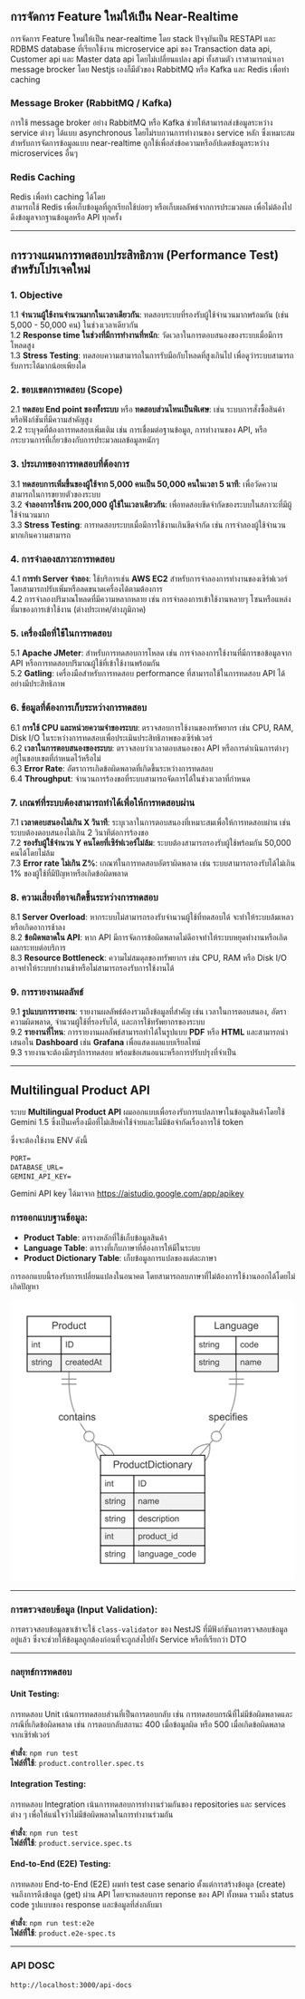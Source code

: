 ## การจัดการ Feature ใหม่ให้เป็น Near-Realtime

การจัดการ Feature ใหม่ให้เป็น near-realtime โดย stack ปัจจุบันเป็น RESTAPI และ RDBMS database ที่เรียกใช้งาน microservice api ของ Transaction data api, Customer api และ Master data api โดยไม่เปลี่ยนแปลง api ทั้งสามตัว เราสามารถนำเอา message brocker โดย Nestjs เองก็มีตัวของ RabbitMQ หรือ Kafka และ Redis เพื่อทำ caching

### Message Broker (RabbitMQ / Kafka)

การใช้ message broker อย่าง RabbitMQ หรือ Kafka ช่วยให้สามารถส่งข้อมูลระหว่าง service ต่างๆ ได้แบบ asynchronous โดยไม่รบกวนการทำงานของ service หลัก ซึ่งเหมาะสมสำหรับการจัดการข้อมูลแบบ near-realtime ถูกใช้เพื่อส่งข้อความหรืออัปเดตข้อมูลระหว่าง microservices อื่นๆ

### Redis Caching

Redis เพื่อทำ caching ได้โดย  
สามารถใช้ Redis เพื่อเก็บข้อมูลที่ถูกเรียกใช้บ่อยๆ หรือเก็บผลลัพธ์จากการประมวลผล เพื่อไม่ต้องไปดึงข้อมูลจากฐานข้อมูลหรือ API ทุกครั้ง

---

## การวางแผนการทดสอบประสิทธิภาพ (Performance Test) สำหรับโปรเจคใหม่

### 1. Objective
1.1 **จำนวนผู้ใช้งานจำนวนมากในเวลาเดียวกัน**: ทดสอบระบบที่รองรับผู้ใช้จำนวนมากพร้อมกัน (เช่น 5,000 - 50,000 คน) ในช่วงเวลาเดียวกัน  
1.2 **Response time ในช่วงที่มีการทำงานที่หนัก**: วัดเวลาในการตอบสนองของระบบเมื่อมีการโหลดสูง  
1.3 **Stress Testing**: ทดสอบความสามารถในการรับมือกับโหลดที่สูงเกินไป เพื่อดูว่าระบบสามารถรับภาระได้มากน้อยเพียงใด  

### 2. ขอบเขตการทดสอบ (Scope)
2.1 **ทดสอบ End point ของทั้งระบบ** หรือ **ทดสอบส่วนไหนเป็นพิเศษ**: เช่น ระบบการสั่งซื้อสินค้า หรือฟังก์ชันที่มีความสำคัญสูง  
2.2 ระบุจุดที่ต้องการทดสอบเพิ่มเติม เช่น การเชื่อมต่อฐานข้อมูล, การทำงานของ API, หรือกระบวนการที่เกี่ยวข้องกับการประมวลผลข้อมูลหนักๆ  

### 3. ประเภทของการทดสอบที่ต้องการ
3.1 **ทดสอบการเพิ่มขึ้นของผู้ใช้จาก 5,000 คนเป็น 50,000 คนในเวลา 5 นาที**: เพื่อวัดความสามารถในการขยายตัวของระบบ  
3.2 **จำลองการใช้งาน 200,000 ผู้ใช้ในเวลาเดียวกัน**: เพื่อทดสอบขีดจำกัดของระบบในสภาวะที่มีผู้ใช้จำนวนมาก  
3.3 **Stress Testing**: การทดสอบระบบเมื่อมีการใช้งานเกินขีดจำกัด เช่น การจำลองผู้ใช้จำนวนมากเกินความสามารถ  

### 4. การจำลองสภาวะการทดสอบ
4.1 **การทำ Server จำลอง**: ใช้บริการเช่น **AWS EC2** สำหรับการจำลองการทำงานของเซิร์ฟเวอร์ โดยสามารถปรับเพิ่มหรือลดขนาดเครื่องได้ตามต้องการ  
4.2 การจำลองปริมาณโหลดที่มีความหลากหลาย เช่น การจำลองการเข้าใช้งานหลายๆ โซนหรือแหล่งที่มาของการเข้าใช้งาน (ต่างประเทศ/ต่างภูมิภาค)  

### 5. เครื่องมือที่ใช้ในการทดสอบ
5.1 **Apache JMeter**: สำหรับการทดสอบการโหลด เช่น การจำลองการใช้งานที่มีการขอข้อมูลจาก API หรือการทดสอบปริมาณผู้ใช้ที่เข้าใช้งานพร้อมกัน  
5.2 **Gatling**: เครื่องมือสำหรับการทดสอบ performance ที่สามารถใช้ในการทดสอบ API ได้อย่างมีประสิทธิภาพ  

### 6. ข้อมูลที่ต้องการเก็บระหว่างการทดสอบ
6.1 **การใช้ CPU และหน่วยความจำของระบบ**: ตรวจสอบการใช้งานของทรัพยากร เช่น CPU, RAM, Disk I/O ในระหว่างการทดสอบเพื่อประเมินประสิทธิภาพของเซิร์ฟเวอร์  
6.2 **เวลาในการตอบสนองของระบบ**: ตรวจสอบว่าเวลาตอบสนองของ API หรือการดำเนินการต่างๆ อยู่ในขอบเขตที่กำหนดไว้หรือไม่  
6.3 **Error Rate**: อัตราการเกิดข้อผิดพลาดที่เกิดขึ้นระหว่างการทดสอบ  
6.4 **Throughput**: จำนวนการร้องขอที่ระบบสามารถจัดการได้ในช่วงเวลาที่กำหนด  

### 7. เกณฑ์ที่ระบบต้องสามารถทำได้เพื่อให้การทดสอบผ่าน
7.1 **เวลาตอบสนองไม่เกิน X วินาที**: ระบุเวลาในการตอบสนองที่เหมาะสมเพื่อให้การทดสอบผ่าน เช่น ระบบต้องตอบสนองไม่เกิน 2 วินาทีต่อการร้องขอ  
7.2 **รองรับผู้ใช้จำนวน Y คนโดยที่เซิร์ฟเวอร์ไม่ล้ม**: ระบบต้องสามารถรองรับผู้ใช้พร้อมกัน 50,000 คนได้โดยไม่ล้ม  
7.3 **Error rate ไม่เกิน Z%**: เกณฑ์ในการทดสอบอัตราผิดพลาด เช่น ระบบสามารถรองรับได้ไม่เกิน 1% ของผู้ใช้ที่มีปัญหาหรือเกิดข้อผิดพลาด  

### 8. ความเสี่ยงที่อาจเกิดขึ้นระหว่างการทดสอบ
8.1 **Server Overload**: หากระบบไม่สามารถรองรับจำนวนผู้ใช้ที่ทดสอบได้ จะทำให้ระบบล้มเหลวหรือเกิดอาการช้าลง  
8.2 **ข้อผิดพลาดใน API**: หาก API มีการจัดการข้อผิดพลาดไม่ดีอาจทำให้ระบบหยุดทำงานหรือเกิดผลกระทบต่อบริการ  
8.3 **Resource Bottleneck**: ความไม่สมดุลของทรัพยากร เช่น CPU, RAM หรือ Disk I/O อาจทำให้ระบบทำงานช้าหรือไม่สามารถรองรับการใช้งานได้  

### 9. การรายงานผลลัพธ์
9.1 **รูปแบบการรายงาน**: รายงานผลลัพธ์ต้องรวมถึงข้อมูลที่สำคัญ เช่น เวลาในการตอบสนอง, อัตราความผิดพลาด, จำนวนผู้ใช้ที่รองรับได้, และการใช้ทรัพยากรของระบบ  
9.2 **รายงานที่ไหน**: การรายงานผลลัพธ์สามารถทำได้ในรูปแบบ **PDF** หรือ **HTML** และสามารถนำเสนอใน **Dashboard** เช่น **Grafana** เพื่อแสดงผลแบบเรียลไทม์  
9.3 รายงานจะต้องมีสรุปการทดสอบ พร้อมข้อเสนอแนะหรือการปรับปรุงที่จำเป็น

---

## Multilingual Product API

ระบบ **Multilingual Product API** ผมออกแบบเพื่อรองรับการแปลภาษาในข้อมูลสินค้าโดยใช้ Gemini 1.5 ซึ่งเป็นเครื่องมือที่ไม่เสียค่าใช้จ่ายและไม่มีข้อจำกัดเรื่องการใช้ token

ซึ่งจะต้องใช้งาน ENV ดังนี้

```
PORT=
DATABASE_URL=
GEMINI_API_KEY=
```

Gemini API key ได้มาจาก https://aistudio.google.com/app/apikey

### การออกแบบฐานข้อมูล:
- **Product Table**: ตารางหลักที่ใช้เก็บข้อมูลสินค้า
- **Language Table**: ตารางที่เก็บภาษาที่ต้องการให้มีในระบบ
- **Product Dictionary Table**: เก็บข้อมูลการแปลของแต่ละภาษา

การออกแบบนี้รองรับการเปลี่ยนแปลงในอนาคต โดยสามารถลบภาษาที่ไม่ต้องการใช้งานออกได้โดยไม่เกิดปัญหา

![ER Diagram](./assets/h-lab-diagram.png)

---

### การตรวจสอบข้อมูล (Input Validation):
การตรวจสอบข้อมูลขาเข้าจะใช้ `class-validator` ของ NestJS ที่มีฟังก์ชันการตรวจสอบข้อมูลอยู่แล้ว ซึ่งจะช่วยให้ข้อมูลถูกต้องก่อนที่จะถูกส่งไปยัง Service หรือที่เรียกว่า DTO

---

### กลยุทธ์การทดสอบ

#### Unit Testing:
การทดสอบ Unit เน้นการทดสอบส่วนที่เป็นการตอบกลับ เช่น การทดสอบกรณีที่ไม่มีข้อผิดพลาดและกรณีที่เกิดข้อผิดพลาด เช่น การตอบกลับสถานะ 400 เมื่อข้อมูลผิด หรือ 500 เมื่อเกิดข้อผิดพลาดจากเซิร์ฟเวอร์

**คำสั่ง**: `npm run test`  
**ไฟล์ที่ใช้**: `product.controller.spec.ts`

#### Integration Testing:
การทดสอบ Integration เน้นการทดสอบการทำงานร่วมกันของ repositories และ services ต่าง ๆ เพื่อให้แน่ใจว่าไม่มีข้อผิดพลาดในการทำงานร่วมกัน

**คำสั่ง**: `npm run test`  
**ไฟล์ที่ใช้**: `product.service.spec.ts`

#### End-to-End (E2E) Testing:
การทดสอบ End-to-End (E2E) ผมทำ test case senario ตั้งแต่การสร้างข้อมูล (create) จนถึงการดึงข้อมูล (get) ผ่าน API โดยจะทดสอบการ reponse ของ API ทั้งหมด รวมถึง status code รูปแบบของ response และข้อมูลที่ส่งกลับมา

**คำสั่ง**: `npm run test:e2e`  
**ไฟล์ที่ใช้**: `product.e2e-spec.ts`

---
### API DOSC
```
http://localhost:3000/api-docs
```